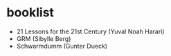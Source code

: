 # booklist

- 21 Lessons for the 21st Century (Yuval Noah Harari)
- GRM (Sibylle Berg)
- Schwarmdumm (Gunter Dueck)

